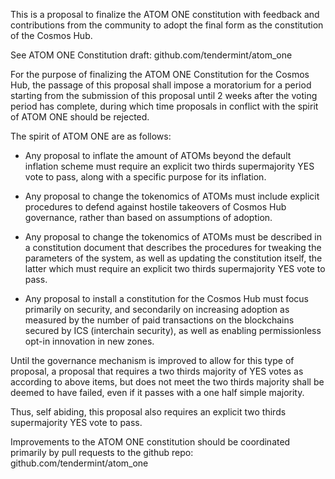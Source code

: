 This is a proposal to finalize the ATOM ONE constitution with feedback and
contributions from the community to adopt the final form as the constitution of
the Cosmos Hub.

See ATOM ONE Constitution draft: github.com/tendermint/atom_one

For the purpose of finalizing the ATOM ONE Constitution for the Cosmos Hub, the
passage of this proposal shall impose a moratorium for a period starting from
the submission of this proposal until 2 weeks after the voting period has
complete, during which time proposals in conflict with the spirit of ATOM ONE
should be rejected.

The spirit of ATOM ONE are as follows:

 * Any proposal to inflate the amount of ATOMs beyond the default inflation
   scheme must require an explicit two thirds supermajority YES vote to pass,
   along with a specific purpose for its inflation.

 * Any proposal to change the tokenomics of ATOMs must include explicit
   procedures to defend against hostile takeovers of Cosmos Hub governance,
   rather than based on assumptions of adoption.

 * Any proposal to change the tokenomics of ATOMs must be described in a
   constitution document that describes the procedures for tweaking the
   parameters of the system, as well as updating the constitution itself, the
   latter which must require an explicit two thirds supermajority YES vote to
   pass. 

 * Any proposal to install a constitution for the Cosmos Hub must focus
   primarily on security, and secondarily on increasing adoption as measured by
   the number of paid transactions on the blockchains secured by ICS
   (interchain security), as well as enabling permissionless opt-in innovation
   in new zones.

Until the governance mechanism is improved to allow for this type of proposal,
a proposal that requires a two thirds majority of YES votes as according to
above items, but does not meet the two thirds majority shall be deemed to have
failed, even if it passes with a one half simple majority. 

Thus, self abiding, this proposal also requires an explicit two thirds 
supermajority YES vote to pass.

Improvements to the ATOM ONE constitution should be coordinated primarily by
pull requests to the github repo: github.com/tendermint/atom_one 
